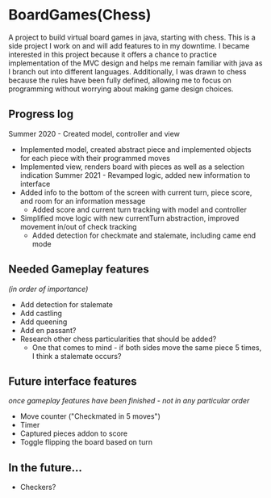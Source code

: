 # BoardGames(Chess)
A project to build virtual board games in java, starting with chess. This is a side project I work on and will add features to in my downtime.
I became interested in this project because it offers a chance to practice implementation of the MVC design and
helps me remain familiar with java as I branch out into different languages. Additionally, I was drawn to chess because
the rules have been fully defined, allowing me to focus on programming without worrying about making game design choices.

## Progress log
Summer 2020 - Created model, controller and view
* Implemented model, created abstract piece and implemented objects for each piece with their programmed moves
* Implemented view, renders board with pieces as well as a selection indication
Summer 2021 - Revamped logic, added new information to interface
* Added info to the bottom of the screen with current turn, piece score, and room for an information message
  * Added score and current turn tracking with model and controller
* Simplified move logic with new currentTurn abstraction, improved movement in/out of check tracking
  * Added detection for checkmate and stalemate, including came end mode

## Needed Gameplay features
*(in order of importance)*
* Add detection for stalemate
* Add castling
* Add queening
* Add en passant?
* Research other chess particularities that should be added?
  * One that comes to mind - if both sides move the same piece 5 times, I think a stalemate occurs?

## Future interface features
*once gameplay features have been finished - not in any particular order*
* Move counter ("Checkmated in 5 moves")
* Timer
* Captured pieces addon to score
* Toggle flipping the board based on turn

## In the future...
* Checkers?
